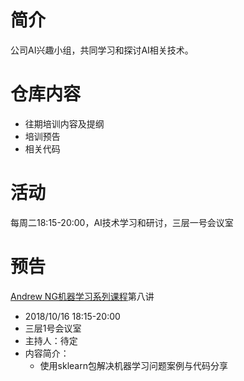 # 简介
公司AI兴趣小组，共同学习和探讨AI相关技术。
# 仓库内容
- 往期培训内容及提纲
- 培训预告
- 相关代码
# 活动
每周二18:15-20:00，AI技术学习和研讨，三层一号会议室
# 预告
[Andrew NG机器学习系列课程](https://github.com/guomxin/SIGAI/blob/master/NGMachineLearningTraining.md)第八讲
- 2018/10/16 18:15-20:00
- 三层1号会议室
- 主持人：待定
- 内容简介：
  - 使用sklearn包解决机器学习问题案例与代码分享
